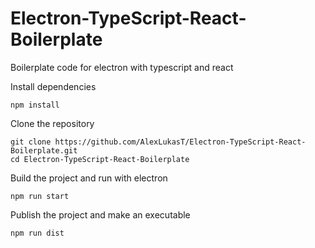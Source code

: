 # Electron-TypeScript-React-Boilerplate

Boilerplate code for electron with typescript and react

Install dependencies

```
npm install
```

Clone the repository

```
git clone https://github.com/AlexLukasT/Electron-TypeScript-React-Boilerplate.git
cd Electron-TypeScript-React-Boilerplate
```

Build the project and run with electron

```
npm run start
```

Publish the project and make an executable

```
npm run dist
```
